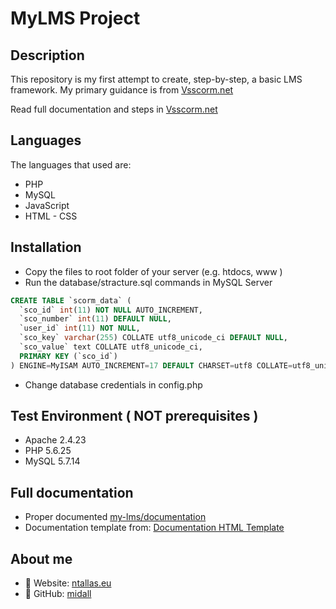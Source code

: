 # MyLMS Project

## Description
This repository is my first attempt to create, step-by-step, a basic LMS framework. My primary guidance is from [Vsscorm.net](http://www.vsscorm.net/)

Read full documentation and steps in [Vsscorm.net](http://www.vsscorm.net/)

## Languages
The languages that used are:
- PHP
- MySQL
- JavaScript
- HTML - CSS


## Installation
- Copy the files to root folder of your server (e.g. htdocs, www )
- Run the database/stracture.sql commands in MySQL Server
```sql
CREATE TABLE `scorm_data` (
  `sco_id` int(11) NOT NULL AUTO_INCREMENT,
  `sco_number` int(11) DEFAULT NULL,
  `user_id` int(11) NOT NULL,
  `sco_key` varchar(255) COLLATE utf8_unicode_ci DEFAULT NULL,
  `sco_value` text COLLATE utf8_unicode_ci,
  PRIMARY KEY (`sco_id`)
) ENGINE=MyISAM AUTO_INCREMENT=17 DEFAULT CHARSET=utf8 COLLATE=utf8_unicode_ci;
```
- Change database credentials in config.php

## Test Environment ( NOT prerequisites )
- Apache 2.4.23
- PHP 5.6.25
- MySQL 5.7.14

## Full documentation
- Proper documented [my-lms/documentation](https://github.com/midall/my-lms/tree/master/documentation)
- Documentation template from: [Documentation HTML Template](https://github.com/surjithctly/documentation-html-template)

## About me
- :link: Website: [ntallas.eu](https://ntallas.eu)
- :link: GitHub: [midall](https://github.com/midall)